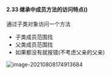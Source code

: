 #### 2.33 继承中成员方法的访问特点()

通过子类对象访问一个方法

- 子类成员范围找
- 父类成员范围找
- 如果都没有就报错(不考虑父亲的父亲)

![image-20210808174913684](C:\Users\buwan\AppData\Roaming\Typora\typora-user-images\image-20210808174913684.png)

